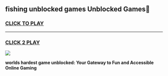 
## fishing unblocked games Unblocked Games👋
<h3>
<a href="https://premium.freeplayer.one?title=fishing_unblocked_games&ref=16F">CLICK TO PLAY</a></h3>
<hr>

<h3>
<a href="https://premium.freeplayer.one?title=fishing_unblocked_games&ref=16F">CLICK 2 PLAY</a>
  
</h3>

<a href="https://premium.freeplayer.one?title=fishing_unblocked_games&ref=16F/"><img src="https://clearcache.store/games.png"></a>


**worlds hardest game unblocked: Your Gateway to Fun and Accessible Online Gaming**
